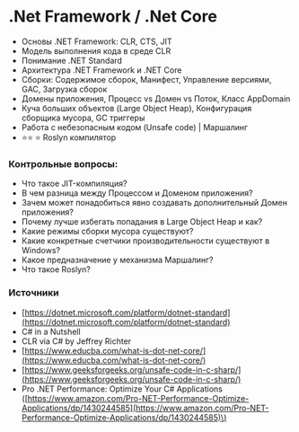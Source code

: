 # .Net Framework / .Net Core

* Основы .NET Framework: CLR, CTS, JIT
* Модель выполнения кода в среде CLR
* Понимание .NET Standard
* Архитектура .NET Framework и .NET Core
* Сборки: Содержимое сборок, Манифест, Управление версиями, GAC, Загрузка сборок
* Домены приложения, Процесс vs Домен vs Поток, Класс AppDomain
* Куча больших объектов \(Large Object Heap\), Конфигурация cборщика мусора, GC триггеры
* Работа с небезопасным кодом \(Unsafe code\) \| Маршалинг
* ⭐⭐ ⭐ Roslyn компилятор

### Контрольные вопросы:

* Что такое JIT-компиляция?
* В чем разница между Процессом и Доменом приложения?
* Зачем может понадобиться явно создавать дополнительный Домен приложения?
* Почему лучше избегать попадания в Large Object Heap и как?
* Какие режимы сборки мусора существуют?
* Какие конкретные счетчики производительности существуют в Windows?
* Какое предназначение у механизма Маршалинг?
* Что такое Roslyn?

### Иcточники

* [https://dotnet.microsoft.com/platform/dotnet-standard](https://dotnet.microsoft.com/platform/dotnet-standard)
* C\# in a Nutshell
* CLR via C\# by Jeffrey Richter
* [https://www.educba.com/what-is-dot-net-core/](https://www.educba.com/what-is-dot-net-core/)
* [https://www.geeksforgeeks.org/unsafe-code-in-c-sharp/](https://www.geeksforgeeks.org/unsafe-code-in-c-sharp/)
* Pro .NET Performance: Optimize Your C\# Applications \([https://www.amazon.com/Pro-NET-Performance-Optimize-Applications/dp/1430244585](https://www.amazon.com/Pro-NET-Performance-Optimize-Applications/dp/1430244585)\)




